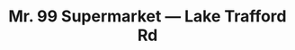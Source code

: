 ---
title: "Mr. 99 Supermarket — Lake Trafford Rd"
url: /immokalee/mr-99-supermarket-lake-trafford-rd/
shop: Supermarkt
---